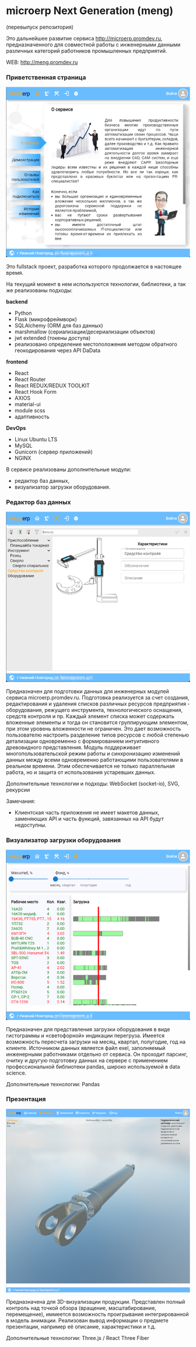 # microerp Next Generation (meng)
(перевыпуск репозитория)

Это дальнейшее развитие сервиса http://microerp.promdev.ru, предназначенного для совместной работы с 
инженерными данными различных категорий работников промышленных предприятий. 

WEB: http://meng.promdev.ru

### Приветственная страница
![alt text](Скриншот_1.png)

Это fullstack проект, разработка которого продолжается в настоящее время.

На текущий момент в нем используются технологии, библиотеки, а так же реализованы подходы:

**backend**
- Python 
- Flask (микрофреймворк)
- SQLAlchemy (ORM для баз данных)
- marshmallow (сериализации/десериализации объектов)
- jwt extended (токены доступа)
- реализовано определение местоположения методом обратного геокодирования через API DaData

**frontend**
- React
- React Router
- React REDUX/REDUX TOOLKIT
- React Hook Form
- AXIOS
- material-ui
- module scss
- адаптивность

**DevOps**
- Linux Ubuntu LTS
- MySQL
- Gunicorn (сервер приложений)
- NGINX

В сервисе реализованы дополнительные модули:
- редактор баз данных,
- визуализатор загрузки оборудования.

### Редактор баз данных
![alt text](Скриншот_2.png)

Предназначен для подготовки данных для инженерных модулей сервиса microerp.promdev.ru. 
Подготовка реализуется за счет создания, редактирования и удаления списков различных ресурсов 
предприятия - оборудования, режущего инструмента, технологического оснащения, средств контроля 
и пр. Каждый элемент списка может содержать вложенные элементы и тогда он становится 
группирующим элементом, при этом уровень вложенности не ограничен. Это дает  возможность 
пользователю настроить разделение типов ресурсов с любой степенью детализации одновременно с 
формированием интуитивного древовидного представления.
Модуль поддерживает многопользовательской режим работы и  синхронизацию изменений данных 
между всеми одновременно работающими пользователями в реальном времени. Этим обеспечивается 
не только параллельная работа, но и защита от использования устаревших данных.


Дополнительные технологии и подходы:
WebSocket (socket-io), SVG, рекурсии


Замечания:
- Клиентская часть приложения не имеет макетов данных, заменяющих API и часть функций, завязанных на API будут недоступны.



### Визуализатор загрузки оборудования
![alt text](Скриншот_3.png)

Предназначен для представления загрузки оборудования в виде гистограммы и «светофорной» 
индикации перегруза. Имеется возможность пересчета загрузки на месяц, квартал, полугодие, год на 
клиенте.
Источником данных является файл exel, заполняемый инженерными работниками отдельно от 
сервиса. Он проходит парсинг, очитку и другую подготовку данных на сервере с применением 
профессиональной библиотеки pandas, широко используемой в data science.

Дополнительные технологии:
Pandas


### Презентация
![alt text](Скриншот_4.png)

Предназначена для 3D-визуализации продукции. Представлен полный контроль над точкой обзора (вращение, масштабирование, перемещение), иммеется возможность проигрывания интегрированной в модель анимации. Реализован вывод информации о предмете презентации, например её описание, характеристики и т.д.

Дополнительные технологии:
Three.js / React Three Fiber
